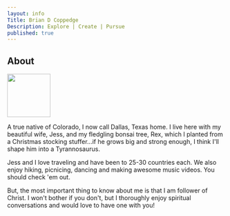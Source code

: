 ```yaml
---
layout: info
Title: Brian D Coppedge
Description: Explore | Create | Pursue
published: true
---
```


## About
<img src="file:///C:/Users/brian/Pictures/Cromwell%20Family%20Photo%20Shoot/Prayer%20Magnet%20Options/Profile%20Pic%20(2).JPG"  width=100>

A true native of Colorado, I now call Dallas, Texas home. I live here with my beautiful wife, Jess, and my fledgling bonsai tree, Rex,  which I planted from a Christmas stocking stuffer...if he grows big and strong enough, I think I'll shape him into a Tyrannosaurus.

Jess and I love traveling and have been to 25-30 countries each. We also enjoy hiking, picnicing, dancing and making awesome music videos. You should check 'em out.

But, the most important thing to know about me is that I am follower of Christ. I won't bother if you don't, but I thoroughly enjoy spiritual conversations and would love to have one with you!
